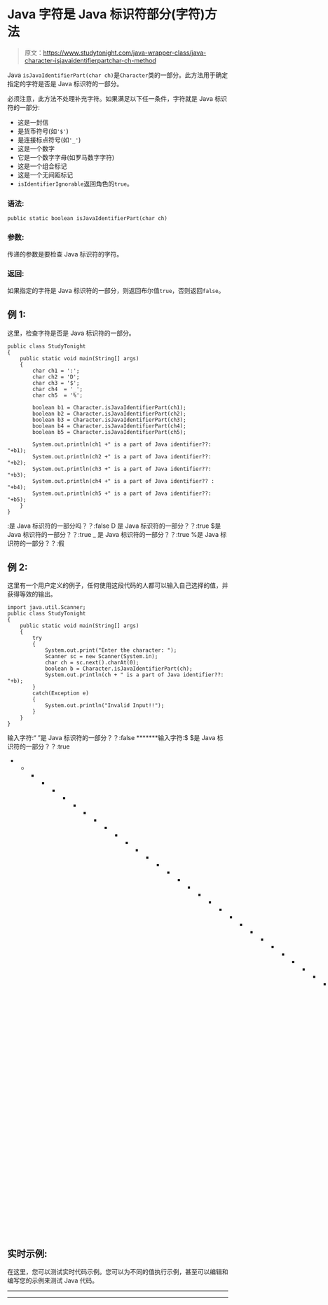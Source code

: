 # Java 字符是 Java 标识符部分(字符)方法

> 原文：<https://www.studytonight.com/java-wrapper-class/java-character-isjavaidentifierpartchar-ch-method>

Java `isJavaIdentifierPart(char ch)`是`Character`类的一部分。此方法用于确定指定的字符是否是 Java 标识符的一部分。

必须注意，此方法不处理补充字符。如果满足以下任一条件，字符就是 Java 标识符的一部分:

*   这是一封信
*   是货币符号(如`'$'`)
*   是连接标点符号(如`'_'`)
*   这是一个数字
*   它是一个数字字母(如罗马数字字符)
*   这是一个组合标记
*   这是一个无间距标记
*   `isIdentifierIgnorable`返回角色的`true`。

### 语法:

```
public static boolean isJavaIdentifierPart(char ch)
```

### 参数:

传递的参数是要检查 Java 标识符的字符。

### 返回:

如果指定的字符是 Java 标识符的一部分，则返回布尔值`true`，否则返回`false`。

## 例 1:

这里，检查字符是否是 Java 标识符的一部分。

```
public class StudyTonight
{  
	public static void main(String[] args)
	{  
		char ch1 = ':';  
		char ch2 = 'D';  
		char ch3 = '$';  
		char ch4  = '_';   
		char ch5  = '%';  

		boolean b1 = Character.isJavaIdentifierPart(ch1);  
		boolean b2 = Character.isJavaIdentifierPart(ch2);  
		boolean b3 = Character.isJavaIdentifierPart(ch3);  
		boolean b4 = Character.isJavaIdentifierPart(ch4);  
		boolean b5 = Character.isJavaIdentifierPart(ch5);  

		System.out.println(ch1 +" is a part of Java identifier??:  "+b1);  
		System.out.println(ch2 +" is a part of Java identifier??:  "+b2);  
		System.out.println(ch3 +" is a part of Java identifier??:  "+b3);  
		System.out.println(ch4 +" is a part of Java identifier?? : "+b4);  
		System.out.println(ch5 +" is a part of Java identifier??:  "+b5);  
	}  
} 
```

:是 Java 标识符的一部分吗？？:false
D 是 Java 标识符的一部分？？:true
$是 Java 标识符的一部分？？:true
_ 是 Java 标识符的一部分？？:true
%是 Java 标识符的一部分？？:假

## 例 2:

这里有一个用户定义的例子，任何使用这段代码的人都可以输入自己选择的值，并获得等效的输出。

```
import java.util.Scanner; 
public class StudyTonight
{  
	public static void main(String[] args)
	{  
		try
		{
			System.out.print("Enter the character: ");  
			Scanner sc = new Scanner(System.in);         
			char ch = sc.next().charAt(0);  
			boolean b = Character.isJavaIdentifierPart(ch);
			System.out.println(ch + " is a part of Java identifier??: "+b);
		}
		catch(Exception e)
		{
			System.out.println("Invalid Input!!");
		}
	}  
}
```

输入字符:“
”是 Java 标识符的一部分？？:false
*******输入字符:$
$是 Java 标识符的一部分？？:true
* * * * * * * * * * * * * * * * * * * * * * * * * * * * * * * * * * * * * * *输入字符:。
。是 Java 标识符的一部分？？:假

## 实时示例:

在这里，您可以测试实时代码示例。您可以为不同的值执行示例，甚至可以编辑和编写您的示例来测试 Java 代码。

* * *

* * *